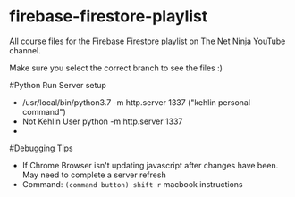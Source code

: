 # firebase-firestore-playlist
All course files for the Firebase Firestore playlist on The Net Ninja YouTube channel.

Make sure you select the correct branch to see the files :)

#Python Run Server setup
-  /usr/local/bin/python3.7 -m http.server 1337 ("kehlin personal command")
- Not Kehlin User python -m http.server 1337
-

#Debugging Tips
- If Chrome Browser isn't updating javascript after changes have been. May need to complete a server refresh
- Command: `(command button) shift r` macbook instructions
